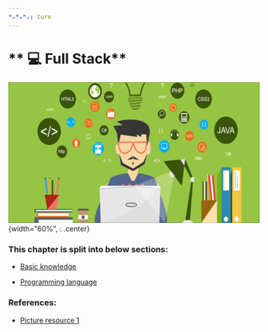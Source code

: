 ```yaml
---
ᴴₒᴴₒᴴₒ: ture
---
```


# ** 💻 Full Stack**

![picture 1](./full_stack.png){width="60%", : .center}     

### **This chapter is split into below sections:**

- [Basic knowledge](README_basic.md)

- [Programming language](README_lang.md)

### **References:**

- [Picture resource 1](https://i.morioh.com/baaf57369c.png)
